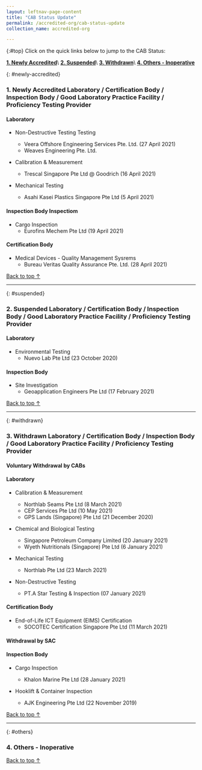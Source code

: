 ```yaml
---
layout: leftnav-page-content
title: "CAB Status Update"
permalink: /accredited-org/cab-status-update
collection_name: accredited-org

---
```


{:#top}
Click on the quick links below to jump to the CAB Status:

**[1. Newly Accredited](#newly-accredited)**\\
**[2. Suspended](#suspended)**\\
**[3. Withdrawn](#withdrawn)**\\
**[4. Others - Inoperative](#others)**

{: #newly-accredited}
### 1. Newly Accredited Laboratory / Certification Body / Inspection Body / Good Laboratory Practice Facility / Proficiency Testing Provider 
   

#### Laboratory

* Non-Destructive Testing Testing
  * Veera Offshore Engineering Services Pte. Ltd. (27 April 2021)
  * Weaves Engineering Pte. Ltd.
  
* Calibration & Measurement
  * Trescal Singapore Pte Ltd @ Goodrich (16 April 2021)

* Mechanical Testing
  * Asahi Kasei Plastics Singapore Pte Ltd (5 April 2021)
  

#### Inspection Body Inspectiom

* Cargo Inspection
  * Eurofins Mechem Pte Ltd (19 April 2021)


#### Certification Body

* Medical Devices - Quality Management Sysrems
  * Bureau Veritas Quality Assurance Pte. Ltd. (28 April 2021)

     

[Back to top ↑](#top)

---

{: #suspended}
### 2. Suspended Laboratory /  Certification Body / Inspection Body / Good Laboratory Practice Facility / Proficiency Testing Provider


#### Laboratory

* Environmental Testing
  * Nuevo Lab Pte Ltd (23 October 2020)


#### Inspection Body

* Site Investigation
  * Geoapplication Engineers Pte Ltd (17 February 2021)
 

[Back to top ↑](#top)

---

{: #withdrawn}
### 3. Withdrawn Laboratory / Certification Body / Inspection Body / Good Laboratory Practice Facility / Proficiency Testing Provider


#### **Voluntary Withdrawal by CABs**

#### Laboratory

* Calibration & Measurement
  * Northlab Seams Pte Ltd (8 March 2021)
  * CEP Services Pte Ltd (10 May 2021)
  * GPS Lands (Singapore) Pte Ltd (21 December 2020)
  
* Chemical and Biological Testing
  * Singapore Petroleum Company Limited (20 January 2021)
  * Wyeth Nutritionals (Singapore) Pte Ltd (6 January 2021)

* Mechanical Testing
  * Northlab Pte Ltd (23 March 2021)
    
* Non-Destructive Testing
  * PT.A Star Testing & Inspection (07 January 2021)
 


#### Certification Body

* End-of-Life ICT Equipment (EIMS) Certification
  * SOCOTEC Certification Singapore Pte Ltd (11 March 2021)


  
#### **Withdrawal by SAC**

#### Inspection Body

* Cargo Inspection
  * Khalon Marine Pte Ltd (28 January 2021)

* Hooklift & Container Inspection
  * AJK Engineering Pte Ltd (22 November 2019)

  

[Back to top ↑](#top)

---

{: #others}
### 4. Others - Inoperative
 
[Back to top ↑](#top)
